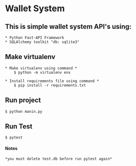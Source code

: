 Wallet System
=============

## This is simple wallet system API's using:
    * Python Fast-API Framework
    * SQLAlchemy toolkit "db: sqlite3"


## Make virtualenv

    * Make virtualenv using command *
        $ python -m virtualenv env
    
    * Install requirements file using command *
        $ pip install -r requirements.txt

Run project
-----------
    $ python manin.py 

Run Test
--------
    $ pytest

#### Notes
    *you must delete test.db before run pytest again*
